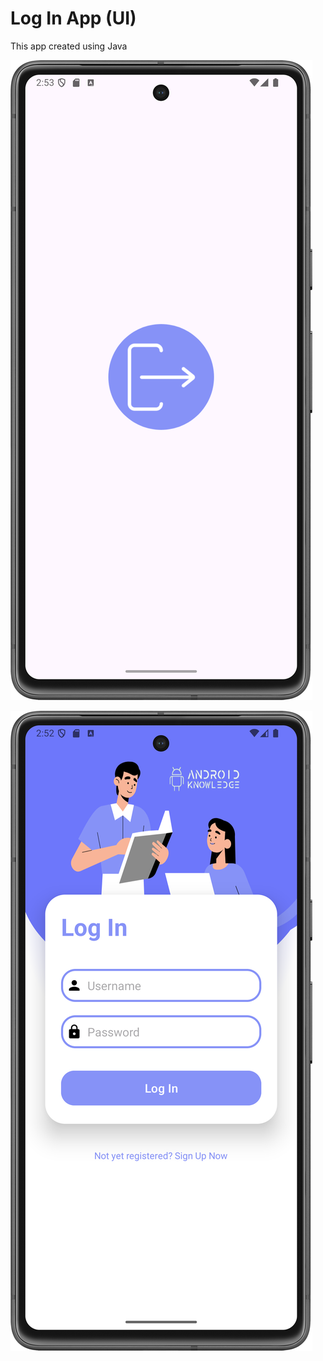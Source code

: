 # Log In App (UI)

This app created using Java

![Screenshot](https://github.com/eatulrajput/loginscreen-app/blob/master/logo.png)

![Screenshot](https://github.com/eatulrajput/loginscreen-app/blob/master/login%20App.png)
